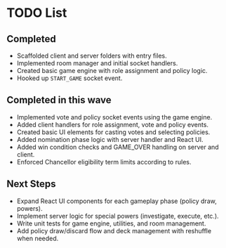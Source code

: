 # TODO List

## Completed
- Scaffolded client and server folders with entry files.
- Implemented room manager and initial socket handlers.
- Created basic game engine with role assignment and policy logic.
- Hooked up `START_GAME` socket event.

## Completed in this wave
- Implemented vote and policy socket events using the game engine.
- Added client handlers for role assignment, vote and policy events.
- Created basic UI elements for casting votes and selecting policies.
- Added nomination phase logic with server handler and React UI.
- Added win condition checks and GAME_OVER handling on server and client.
- Enforced Chancellor eligibility term limits according to rules.

## Next Steps
- Expand React UI components for each gameplay phase (policy draw, powers).
- Implement server logic for special powers (investigate, execute, etc.).
- Write unit tests for game engine, utilities, and room management.
- Add policy draw/discard flow and deck management with reshuffle when needed.
